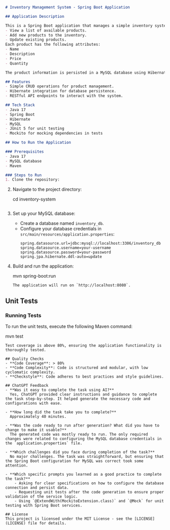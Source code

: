 
```markdown
# Inventory Management System - Spring Boot Application

## Application Description

This is a Spring Boot application that manages a simple inventory system for a store. The system allows users to:
- View a list of available products.
- Add new products to the inventory.
- Update existing products.
Each product has the following attributes:
- Name
- Description
- Price
- Quantity

The product information is persisted in a MySQL database using Hibernate.

## Features
- Simple CRUD operations for product management.
- Hibernate integration for database persistence.
- RESTful API endpoints to interact with the system.

## Tech Stack
- Java 17
- Spring Boot
- Hibernate
- MySQL
- JUnit 5 for unit testing
- Mockito for mocking dependencies in tests

## How to Run the Application

### Prerequisites
- Java 17
- MySQL database
- Maven

### Steps to Run
1. Clone the repository:

   ```
2. Navigate to the project directory:
  
   cd inventory-system
   ```
3. Set up your MySQL database:
    - Create a database named `inventory_db`.
    - Configure your database credentials in `src/main/resources/application.properties`:
      ```properties
      spring.datasource.url=jdbc:mysql://localhost:3306/inventory_db
      spring.datasource.username=your-username
      spring.datasource.password=your-password
      spring.jpa.hibernate.ddl-auto=update
      ```
4. Build and run the application:

   mvn spring-boot:run
   ```
   The application will run on `http://localhost:8080`.

## Unit Tests

### Running Tests
To run the unit tests, execute the following Maven command:

mvn test
```
Test coverage is above 80%, ensuring the application functionality is thoroughly tested.

## Quality Checks
- **Code Coverage**: > 80%
- **Code Complexity**: Code is structured and modular, with low cyclomatic complexity.
- **Checkstyle**: Code adheres to best practices and style guidelines.

## ChatGPT Feedback 
- **Was it easy to complete the task using AI?**  
  Yes, ChatGPT provided clear instructions and guidance to complete the task step-by-step. It helped generate the necessary code and configurations with ease.

- **How long did the task take you to complete?**  
  Approximately 40 minutes.

- **Was the code ready to run after generation? What did you have to change to make it usable?**  
  The generated code was mostly ready to run. The only required changes were related to configuring the MySQL database credentials in the `application.properties` file.

- **Which challenges did you face during completion of the task?**  
  No major challenges. The task was straightforward, but ensuring that the Spring Boot configuration for MySQL was correct took some attention.

- **Which specific prompts you learned as a good practice to complete the task?**
    - Asking for clear specifications on how to configure the database connection and persist data.
    - Requesting unit tests after the code generation to ensure proper validation of the service logic.
    - Using `@ExtendWith(MockitoExtension.class)` and `@Mock` for unit testing with Spring Boot services.

## License
This project is licensed under the MIT License - see the [LICENSE](LICENSE) file for details.
```


